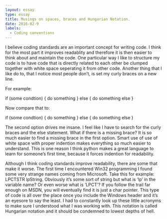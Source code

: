 ```yaml
---
layout: essay
type: essay
title: Musings on spaces, braces and Hungarian Notation.
date: 2016-02-9
labels:
  - Coding conventions
---
```


  I believe coding standards are an important concept for writing code. I think for the most part 
it improves readablity and therefore it is then easier to think about and maintain the code. One 
particular way I like to structure my code is to have code that is directly related to each other 
be clumped together with white space seperating it from other code. Another thing that I like do 
to, that I notice most people don’t, is set my curly braces on a new line.

For example:

if (some condtion)
{
	do something
}
else
{
	do something else
}
  
Now compare that to:

if (some condtion) {
	do something
} else {
	do something else
}

The second option drives me insane. I feel like I have to search for the curly braces and the else 
statement. What if there is a missing brace? It is so much easier to find a missing brace in the first 
option. Smart use of use of white space with proper indention makes everything so much easier to 
understand. This is one reason I think python makes a great language to learn for someone’s first time, 
because it forces indention for readability.
	
  Although I think coding standards improve readability, there are some that make it worse. The first 
time I encountered Win32 programming I found some very strange names coming from Microsoft.  Take this 
for example: LPCTSTR lpString. Obviously it’s some sort of string but what is ‘lp’ in the variable name? 
Or even worse what is ‘LPCT’? If you follow the trail far enough on MSDN, you will eventually find it is 
just a char pointer. This type of code is all over the place once you include the Windows header and 
it’s an eyesore to say the least. I had to constantly look up these little acronyms to make sure I 
understood what I was working with. This notation is called Hungarian notation and it should be condemned 
to lowest depths of hell.
